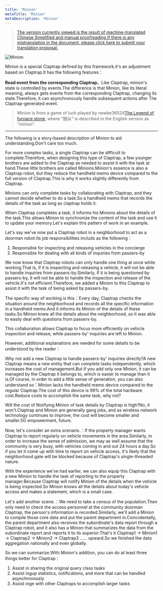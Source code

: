 ```yaml
---
title: 'Minion'
metaTitle: 'Minion'
metaDescription: 'Minion'
---
```


> [The version currently viewed is the result of machine-translated Chinese Simplified and manual proofreading.If there is any mistranslation in the document, please click here to submit your translation proposal.](https://crwd.in/newbeclaptrap)

![Minion](/images/20190228-002.gif)

Minion is a special Claptrap defined by this framework.it's an adjustment based on Claptrap.It has the following features：

**Read event from the corresponding Claptrap**。Like Claptrap, minion's state is controlled by events.The difference is that Minion, like its literal meaning, always gets events from the corresponding Claptrap, changing its state.Therefore, it can asynchronously handle subsequent actions after The Claptrap-generated event.

> Minion is from a game of luck played by newbe36524[The Legend of furnace stone](https://zh.moegirl.org/%E7%82%89%E7%9F%B3%E4%BC%A0%E8%AF%B4), where "随从" is described in the English version as "minion".

---

The following is a story-based description of Minion to aid understanding.Don't care too much.

For more complex tasks, a single Claptrap can be difficult to complete.Therefore, when designing this type of Claptrap, a few younger brothers are added to the Claptrap as needed to assist it with the task at hand.These little brothers are called Minions.Minion's essence is also a Claptrap robot, but they reduce the handheld memo device compared to the full version of Claptrap.This is why it works slightly differently from Claptrap.

Minions can only complete tasks by collaborating with Claptrap, and they cannot decide whether to do a task.So a handheld memo that records the details of the task as long as claptrap holds it.

When Claptrap completes a task, it informs his Minions about the details of the task.This allows Minion to synchronize the content of the task and use it to update your memory.Let's explain this pattern of work in an example.

Let's say we've now put a Claptrap robot in a neighborhood to act as a doorman robot.Its job responsibilities includs as the following：

1. Responsible for inspecting and releasing vehicles in the concierge
2. Responsible for dealing with all kinds of inquiries from passers-by

We now know that Claptrap robots can only handle one thing at once while working.That is, if it is inspecting and releasing a vehicle, it will not be able to handle inquiries from passers-by.Similarly, if it is being questioned by passers-by, it will not be able to handle the inspection and release of the vehicle.It's not efficient.Therefore, we added a Minion to this Claptrap to assist it with the task of being asked by passers-by.

The specific way of working is this：Every day, Claptrap checks the situation around the neighborhood and records all the specific information in a handheld memo.And it informs its Minion of the details of these tasks.So Minion knew all the details about the neighborhood, so it was able to easily deal with questions from passers-by.

This collaboration allows Claptrap to focus more efficiently on vehicle inspection and release, while passers-by' inquiries are left to Minion.

However, additional explanations are needed for some details to be understood by the reader：

Why not add a new Claptrap to handle passers-by' inquiries directly?A new Claptrap means a new entity that can complete tasks independently, which increases the cost of management.But if you add only one Minion, it can be managed by the Claptrap it belongs to, which is easier to manage than it is.Of course, in order to add a little sense of generation, you can also understand so：Minion lacks the handheld memo device compared to the regular Claptrap.The cost of this device is 99% of the total hardware cost.Reduce costs to accomplish the same task, why not?

Will the cost of Notifying Minion of task details by Claptrap is high?No, it won't.Claptrap and Minion are generally gang jobs, and as wireless network technology continues to improve, the cost will become smaller and smaller.5G empowerment, future.

Now, let's consider an extra scenario.：If the property manager wants Claptrap to report regularly on vehicle movements in the area.Similarly, in order to increase the sense of admission, we may as well assume that the community is very busy, with vehicles coming in and out 24 hours a day.So if you let it come up with time to report on vehicle access, it's likely that the neighborhood gate will be blocked because of Claptrap's single-threaded nature.

With the experience we've had earlier, we can also equip this Claptrap with a new Minion to handle the task of reporting to the property manager.Because Claptrap will notify Minion of the details when the vehicle is being inspected.So Minion knows all the details about today's vehicle access and makes a statement, which is a small case.

Let's add another scene.：We need to take a census of the population.Then only need to check the access personnel at the community doorman Claptrap, the person's information is recorded.Similarly, we'll add a Minion to compile those core data and put the parent department in.Coincidentally, the parent department also receives the subordinate's data report through a Claptrap robot, and it also has a Minion that summarizes the data from the subordinate report and reports it to its superior.That's it Claptrap1 -> Minion1 -> Claptrap2 -> Minion2 -> Claptrap3 …… upward.So we finished the data aggregation nationally and even globally.

So we can summarize.With Minion's addition, you can do at least three things better for Claptrap：

1. Assist in sharing the original query class tasks
2. Assist ingup statistics, notifications, and more that can be handled asynchronously
3. Assist inge with other Claptraps to accomplish larger tasks
